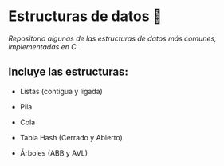 # Estructuras de datos 🚀

_Repositorio algunas de las estructuras de datos más comunes, implementadas en C._

## Incluye las estructuras:

* Listas (contigua y ligada)

* Pila

* Cola

* Tabla Hash (Cerrado y Abierto)

* Árboles (ABB y AVL)
